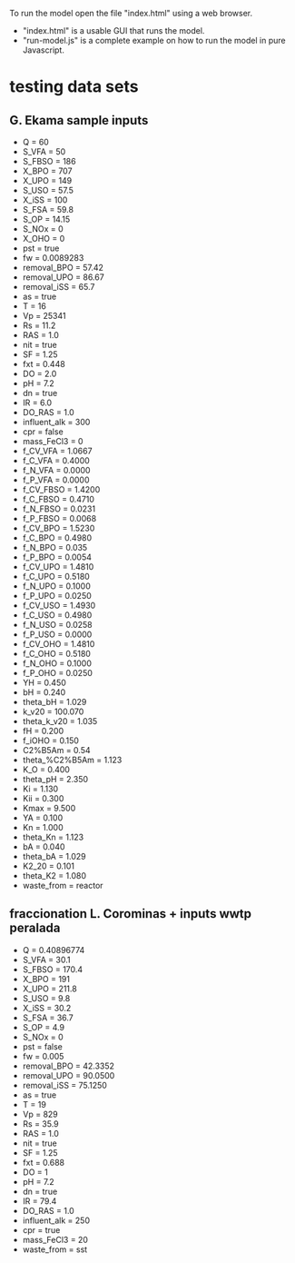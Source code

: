 To run the model open the file "index.html" using a web browser.

- "index.html" is a usable GUI that runs the model.
- "run-model.js" is a complete example on how to run the model in pure Javascript.

# testing data sets

## G. Ekama sample inputs
  - Q               =  60
  - S_VFA           =  50
  - S_FBSO          =  186
  - X_BPO           =  707
  - X_UPO           =  149
  - S_USO           =  57.5
  - X_iSS           =  100
  - S_FSA           =  59.8
  - S_OP            =  14.15
  - S_NOx           =  0
  - X_OHO           =  0
  - pst             =  true
  - fw              =  0.0089283
  - removal_BPO     =  57.42
  - removal_UPO     =  86.67
  - removal_iSS     =  65.7
  - as              =  true
  - T               =  16
  - Vp              =  25341
  - Rs              =  11.2
  - RAS             =  1.0
  - nit             =  true
  - SF              =  1.25
  - fxt             =  0.448
  - DO              =  2.0
  - pH              =  7.2
  - dn              =  true
  - IR              =  6.0
  - DO_RAS          =  1.0
  - influent_alk    =  300
  - cpr             =  false
  - mass_FeCl3      =  0
  - f_CV_VFA        =  1.0667
  - f_C_VFA         =  0.4000
  - f_N_VFA         =  0.0000
  - f_P_VFA         =  0.0000
  - f_CV_FBSO       =  1.4200
  - f_C_FBSO        =  0.4710
  - f_N_FBSO        =  0.0231
  - f_P_FBSO        =  0.0068
  - f_CV_BPO        =  1.5230
  - f_C_BPO         =  0.4980
  - f_N_BPO         =  0.035
  - f_P_BPO         =  0.0054
  - f_CV_UPO        =  1.4810
  - f_C_UPO         =  0.5180
  - f_N_UPO         =  0.1000
  - f_P_UPO         =  0.0250
  - f_CV_USO        =  1.4930
  - f_C_USO         =  0.4980
  - f_N_USO         =  0.0258
  - f_P_USO         =  0.0000
  - f_CV_OHO        =  1.4810
  - f_C_OHO         =  0.5180
  - f_N_OHO         =  0.1000
  - f_P_OHO         =  0.0250
  - YH              =  0.450
  - bH              =  0.240
  - theta_bH        =  1.029
  - k_v20           =  100.070
  - theta_k_v20     =  1.035
  - fH              =  0.200
  - f_iOHO          =  0.150
  - C2%B5Am         =  0.54
  - theta_%C2%B5Am  =  1.123
  - K_O             =  0.400
  - theta_pH        =  2.350
  - Ki              =  1.130
  - Kii             =  0.300
  - Kmax            =  9.500
  - YA              =  0.100
  - Kn              =  1.000
  - theta_Kn        =  1.123
  - bA              =  0.040
  - theta_bA        =  1.029
  - K2_20           =  0.101
  - theta_K2        =  1.080
  - waste_from      =  reactor

## fraccionation L. Corominas + inputs wwtp peralada
  - Q             =  0.40896774
  - S_VFA         =  30.1
  - S_FBSO        =  170.4
  - X_BPO         =  191
  - X_UPO         =  211.8
  - S_USO         =  9.8
  - X_iSS         =  30.2
  - S_FSA         =  36.7
  - S_OP          =  4.9
  - S_NOx         =  0
  - pst           =  false
  - fw            =  0.005
  - removal_BPO   =  42.3352
  - removal_UPO   =  90.0500
  - removal_iSS   =  75.1250
  - as            =  true
  - T             =  19
  - Vp            =  829
  - Rs            =  35.9
  - RAS           =  1.0
  - nit           =  true
  - SF            =  1.25
  - fxt           =  0.688
  - DO            =  1
  - pH            =  7.2
  - dn            =  true
  - IR            =  79.4
  - DO_RAS        =  1.0
  - influent_alk  =  250
  - cpr           =  true
  - mass_FeCl3    =  20
  - waste_from    =  sst
